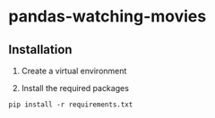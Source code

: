 # pandas-watching-movies

## Installation

1) Create a virtual environment

2) Install the required packages 

```
pip install -r requirements.txt
```